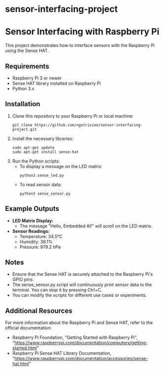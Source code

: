 # sensor-interfacing-project
# Sensor Interfacing with Raspberry Pi

This project demonstrates how to interface sensors with the Raspberry Pi using the Sense HAT.

## Requirements
- Raspberry Pi 3 or newer
- Sense HAT library installed on Raspberry Pi
- Python 3.x

## Installation
1. Clone this repository to your Raspberry Pi or local machine:
   ```
   git clone https://github.com/ngotrivien/sensor-interfacing-project.git
   ```
2. Install the necessary libraries:
   ```
   sudo apt-get update
   sudo apt-get install sense-hat
   ```
3. Run the Python scripts:
   - To display a message on the LED matrix:
     ```
     python3 sense_led.py
     ```
   - To read sensor data:
     ```
     python3 sense_sensor.py
     ```

## Example Outputs
- **LED Matrix Display:**
  - The message "Hello, Embedded AI!" will scroll on the LED matrix.
- **Sensor Readings:**
  - Temperature: 34.5°C
  - Humidity: 36.1%
  - Pressure: 979.2 hPa

## Notes
  - Ensure that the Sense HAT is securely attached to the Raspberry Pi's GPIO pins.
  - The sense_sensor.py script will continuously print sensor data to the terminal. You can stop it by pressing Ctrl+C.
  - You can modify the scripts for different use cases or experiments.

## Additional Resources
For more information about the Raspberry Pi and Sense HAT, refer to the official documentation:
  - Raspberry Pi Foundation, "Getting Started with Raspberry Pi", "https://www.raspberrypi.com/documentation/computers/getting-started.html"
  - Raspberry Pi Sense HAT Library Documentation, "https://www.raspberrypi.com/documentation/accessories/sense-hat.html"
